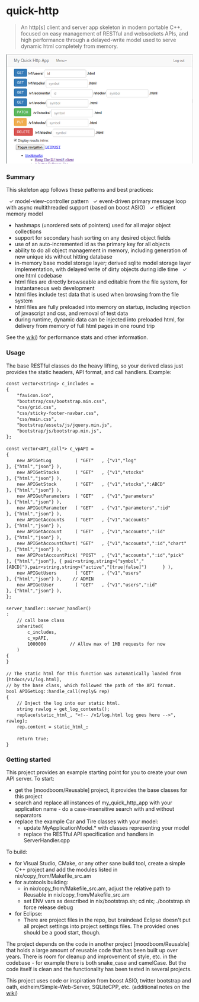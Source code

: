# quick-http

> An http[s] client and server app skeleton in modern portable C++, 
> focused on easy management of RESTful and websockets APIs, 
> and high performance through a delayed-write model used to serve dynamic html completely from memory.

![Self-documentation example](REST_selfdoc_screenshot.png?raw=true "Self-documentation example")

### Summary

This skeleton app follows these patterns and best practices:

&nbsp; ✓ model-view-controller pattern
&nbsp; ✓ event-driven primary message loop with async multithreaded support (based on boost ASIO)
&nbsp; ✓ efficient memory model
  * hashmaps (unordered sets of pointers) used for all major object collections
  * support for secondary hash sorting on any desired object fields
  * use of an auto-incremented id as the primary key for all objects
  * ability to do all object management in memory, including generation of new unique ids without hitting database
  * in-memory base model storage layer; derived sqlite model storage layer implementation, with delayed write of dirty objects during idle time
&nbsp; ✓ one html codebase 
  * html files are directly browseable and editable from the file system, for instantaneous web development
  * html files include test data that is used when browsing from the file system
  * html files are fully preloaded into memory on startup, including injection of javascript and css, and removal of test data
  * during runtime, dynamic data can be injected into preloaded html, for delivery from memory of full html pages in one round trip

See the [wiki](https://bitpost.com/wiki/Quick-http)) for performance stats and other information.

### Usage

The base RESTful classes do the heavy lifting, so your derived class just provides the static headers, API format, and call handlers.  Example:
```
const vector<string> c_includes =
{
    "favicon.ico",
    "bootstrap/css/bootstrap.min.css",
    "css/grid.css",
    "css/sticky-footer-navbar.css",
    "css/main.css",
    "bootstrap/assets/js/jquery.min.js",
    "bootstrap/js/bootstrap.min.js",
};

const vector<API_call*> c_vpAPI =
{
    new APIGetLog         ( "GET"   , {"v1","log"                     }, {"html","json"} ),
    new APIGetStocks      ( "GET"   , {"v1","stocks"                  }, {"html","json"} ),
    new APIGetStock       ( "GET"   , {"v1","stocks",":ABCD"          }, {"html","json"} ),
    new APIGetParameters  ( "GET"   , {"v1","parameters"              }, {"html","json"} ),
    new APIGetParameter   ( "GET"   , {"v1","parameters",":id"        }, {"html","json"} ),
    new APIGetAccounts    ( "GET"   , {"v1","accounts"                }, {"html","json"} ),
    new APIGetAccount     ( "GET"   , {"v1","accounts",":id"          }, {"html","json"} ),
    new APIGetAccountChart( "GET"   , {"v1","accounts",":id","chart"  }, {"html","json"} ),
    new APIPostAccountPick( "POST"  , {"v1","accounts",":id","pick"   }, {"html","json"}, { pair<string,string>("symbol","[ABCD]"),pair<string,string>("active","[true|false]")      } ),
    new APIGetUsers       ( "GET"   , {"v1","users"                   }, {"html","json"} ),    // ADMIN
    new APIGetUser        ( "GET"   , {"v1","users",":id"             }, {"html","json"} ),
};

server_handler::server_handler()
:
    // call base class
    inherited(
        c_includes,
        c_vpAPI,
        1000000         // Allow max of 1MB requests for now
    )
{
}

// The static html for this function was automatically loaded from [htdocs/v1/log.html], 
// by the base class, which followed the path of the API format.
bool APIGetLog::handle_call(reply& rep)
{
    // Inject the log into our static html.
    string rawlog = get_log_contents();
    replace(static_html_, "<!-- /v1/log.html log goes here -->", rawlog);
    rep.content = static_html_;

    return true;
}
```

### Getting started

This project provides an example starting point for you to create your own API server.  To start:

* get the [moodboom/Reusable] project, it provides the base classes for this project
* search and replace all instances of my_quick_http_app with your application name - do a case-insensitive search with and without separators
* replace the example Car and Tire classes with your model:
  * update MyApplicationModel.* with classes representing your model
  * replace the RESTful API specification and handlers in ServerHandler.cpp

To build:
* for Visual Studio, CMake, or any other sane build tool, create a simple C++ project and add the modules listed in nix/copy_from/Makefile_src.am
* for autotools building:
  * in nix/copy_from/Makefile_src.am, adjust the relative path to Reusable in nix/copy_from/Makefile_src.am
  * set ENV vars as described in nix/bootstrap.sh; cd nix; ./bootstrap.sh force release debug
* for Eclipse:
  * There are project files in the repo, but braindead Eclipse doesn't put all project settings into project settings files.  The provided ones should be a good start, though.

The project depends on the code in another project [moodboom/Reusable] that holds a large amount of reusable code that has been built up over years.  There is room for cleanup and improvement of style, etc. in the codebase - for example there is both snake_case and camelCase.  But the code itself is clean and the functionality has been tested in several projects.

This project uses code or inspiration from boost ASIO, twitter bootstrap and oath, eidheim/Simple-Web-Server, SQLiteCPP, etc.
(additional notes on the [wiki](https://bitpost.com/wiki/Quick-http))
